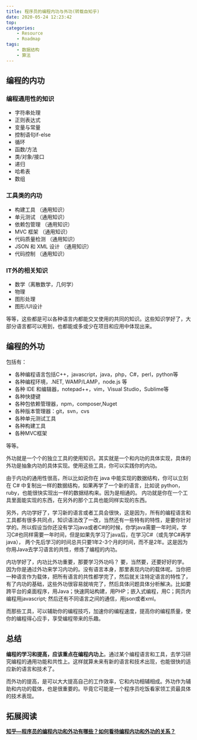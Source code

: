 ```yaml
---
title: 程序员的编程内功与外功(转载自知乎)
date: 2020-05-24 12:23:42
top:
categories:
	- Resource
	- Roadmap
tags:
	- 数据结构
	- 算法
---
```


## 编程的内功

### 编程通用性的知识

- 字符串处理
- 正则表达式
- 变量与常量
- 控制语句if-else
- 循环
- 函数/方法
- 类/对象/接口
- 递归
- 哈希表
- 数组

<!--more-->

### 工具类的内功

- 构建工具 （通用知识）
- 单元测试 （通用知识）
- 依赖包管理 （通用知识）
- MVC 框架 （通用知识）
- 代码质量检测 （通用知识）
- JSON 和 XML 设计 （通用知识）
- 代码控制 （通用知识）

### IT外的相关知识

- 数学（离散数学，几何学）
- 物理
- 图形处理
- 图形/UI设计

等等，这些都是可以各种语言内都能交叉使用的共同的知识。这些知识学好了，大部分语言都可以用到，也都能或多或少在项目和应用中体现出来。



## 编程的外功

包括有：

- 各种编程语言包括C++，javascript，java，php，C#，perl，python等
- 各种编程环境，.NET, WAMP/LAMP，node.js 等
- 各种 IDE 和编辑器，notepad++，vim，Visual Studio，Sublime等
- 各种快捷键
- 各种包依赖管理器，npm，composer,Nuget
- 各种版本管理器：git，svn，cvs
- 各种单元测试工具
- 各种构建工具
- 各种MVC框架 

等等。


外功就是一个个的独立工具的使用知识。其实就是一个和内功的具体实现，具体的外功是抽象内功的具体实现。使用这些工具，你可以实践你的内功。

由于内功的通用性很高，所以比如说你在 java 中能实现的数据结构，你可以立刻在 C# 中复制出一样的数据结构，如果再学了一个新的语言，比如说 python，ruby，也能很快实现出一样的数据结构来。因为是相通的。 内功就是你在一个工具里面能实现的东西，在另外的那个工具也能同样实现的东西。

另外，内功学好了，学习新的语言或者工具会很快，这是因为，所有的编程语言和工具都有很多共同点，知识语法改了一改，当然还有一些特有的特性，是要你针对学的。所以假设当你还没有学习java或者C#的时候，你学java需要一年时间，学习C#也同样需要一年时间，但是如果先学习了java后，在学习C#（或先学C#再学java）， 两个先后学习的时间总共只要1年2-3个月的时间，而不是2年。这是因为你用Java去学习语言的共性，修炼了编程的内功。

内功学好了，内功比外功重要，那要学习外功吗？ 要，当然要，还要好好的学。因为你是通过外功来学习内功的。没有语言本身，那里表现内功的载体呢。当你把一种语言作为载体，把所有语言的共性都学完了，然后就关注特定语言的特性了，有了内功的基础，这些外功很容易就啃完了，然后具体问题具体分析解决。比如要跨平台的桌面程序，用Java；快速网站构建，用PHP；嵌入式编程，用C；网页内编程用javascript;  然后还有不同语言之间的通信，用json或者xml。

而那些工具，可以辅助你的编程技巧，加速你的编程速度，提高你的编程质量，使你的编程得心应手，享受编程带来的乐趣。



## 总结

**编程的学习和提高，应该重点在编程内功上**。通过某个编程语言和工具，去学习研究编程的通用功能和共性上。这样就算未来有新的语言和技术出现，也能很快的适应新的语言和技术了。

而外功的提高，是可以大大提高自己的工作效率，它和内功相辅相成。外功作为辅助和内功的载体，也是很重要的。毕竟它可能是一个程序员吃饭看家领工资最具体的技术表现。



## 拓展阅读

[**知乎—程序员的编程内功和外功有哪些？如何看待编程内功和外功的关系？**](https://www.zhihu.com/question/22471978)